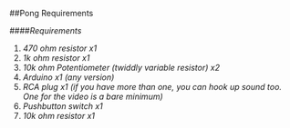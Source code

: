 ##Pong Requirements

####_Requirements_

1. _470 ohm resistor x1_
2. _1k ohm resistor x1_
3. _10k ohm Potentiometer (twiddly variable resistor) x2_
4. _Arduino x1 (any version)_
5. _RCA plug x1 (if you have more than one, you can hook up sound too. One for the video is a bare minimum)_
6. _Pushbutton switch x1_
7. _10k ohm resistor x1_


